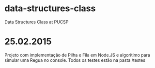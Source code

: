 # data-structures-class
Data Structures Class at PUCSP

# 25.02.2015
Projeto com implementação de Pilha e Fila em Node.JS e algoritimo para simular uma Regua no console.
Todos os testes estão na pasta /testes
